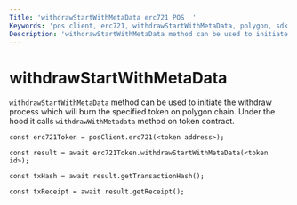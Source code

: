 ```yaml
---
Title: 'withdrawStartWithMetaData erc721 POS  '
Keywords: 'pos client, erc721, withdrawStartWithMetaData, polygon, sdk'
Description: 'withdrawStartWithMetaData method can be used to initiate the withdraw process.'
---
```


# withdrawStartWithMetaData

`withdrawStartWithMetaData` method can be used to initiate the withdraw process which will burn the specified token on polygon chain. Under the hood it calls `withdrawWithMetadata` method on token contract.


```
const erc721Token = posClient.erc721(<token address>);

const result = await erc721Token.withdrawStartWithMetaData(<token id>);

const txHash = await result.getTransactionHash();

const txReceipt = await result.getReceipt();

```
